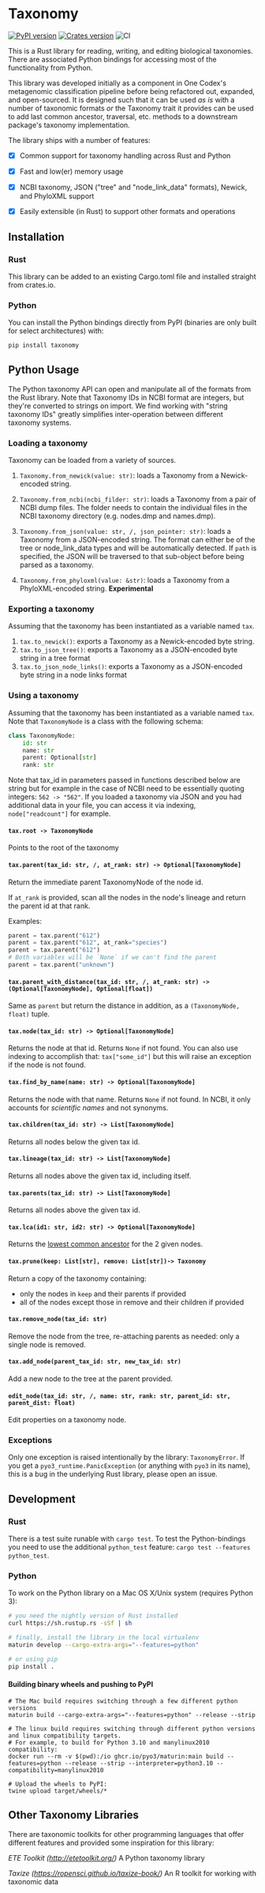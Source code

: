 # Taxonomy

[![PyPI version](https://badge.fury.io/py/taxonomy.svg)](https://pypi.org/project/taxonomy/)
[![Crates version](https://img.shields.io/crates/v/taxonomy.svg)](https://crates.io/crates/taxonomy)
![CI](https://github.com/onecodex/taxonomy/workflows/CI/badge.svg)

This is a Rust library for reading, writing, and editing biological taxonomies. There are associated Python bindings for accessing most of the functionality from Python.

This library was developed initially as a component in One Codex's metagenomic classification pipeline before being refactored out, expanded, and open-sourced. It is designed such that it can be used *as is* with a number of taxonomic formats *or* the Taxonomy trait it provides can be used to add last common ancestor, traversal, etc. methods to a downstream package's taxonomy implementation.

The library ships with a number of features:
 - [X] Common support for taxonomy handling across Rust and Python
 - [X] Fast and low(er) memory usage
 - [X] NCBI taxonomy, JSON ("tree" and "node_link_data" formats), Newick, and PhyloXML support
 - [X] Easily extensible (in Rust) to support other formats and operations


## Installation

### Rust
This library can be added to an existing Cargo.toml file and installed straight from crates.io.

### Python
You can install the Python bindings directly from PyPI (binaries are only built for select architectures) with:

```bash
pip install taxonomy
```

## Python Usage

The Python taxonomy API can open and manipulate all of the formats from the Rust library.
Note that Taxonomy IDs in NCBI format are integers, but they're converted to strings on import. We find working with "string taxonomy IDs" greatly simplifies inter-operation between different taxonomy systems.

### Loading a taxonomy

Taxonomy can be loaded from a variety of sources.

1. `Taxonomy.from_newick(value: str)`: loads a Taxonomy from a Newick-encoded string.

2. `Taxonomy.from_ncbi(ncbi_filder: str)`: loads a Taxonomy from a pair of NCBI dump files. The folder needs to contain the individual files in the NCBI taxonomy directory (e.g. nodes.dmp and names.dmp).

3. `Taxonomy.from_json(value: str, /, json_pointer: str)`: loads a Taxonomy from a JSON-encoded string. The format can either be
of the tree or node_link_data types and will be automatically detected. If `path` is specified, the JSON will be traversed to that sub-object before being parsed as a taxonomy.

4. `Taxonomy.from_phyloxml(value: &str)`: loads a Taxonomy from a PhyloXML-encoded string. **Experimental**

### Exporting a taxonomy

Assuming that the taxonomy has been instantiated as a variable named `tax`.

1. `tax.to_newick()`: exports a Taxonomy as a Newick-encoded byte string.
2. `tax.to_json_tree()`: exports a Taxonomy as a JSON-encoded byte string in a tree format
3. `tax.to_json_node_links()`: exports a Taxonomy as a JSON-encoded byte string in a node links format

### Using a taxonomy

Assuming that the taxonomy has been instantiated as a variable named `tax`. Note that `TaxonomyNode` is a class with
the following schema:

```python
class TaxonomyNode:
    id: str
    name: str
    parent: Optional[str]
    rank: str
```

Note that tax_id in parameters passed in functions described below are string but for example in the case of NCBI need
to be essentially quoting integers: `562 -> "562"`. 
If you loaded a taxonomy via JSON and you had additional data in your file, you can access it via indexing, `node["readcount"]` for example.

#### `tax.root -> TaxonomyNode`
Points to the root of the taxonomy

#### `tax.parent(tax_id: str, /, at_rank: str) -> Optional[TaxonomyNode]`
Return the immediate parent TaxonomyNode of the node id.

If `at_rank` is provided, scan all the nodes in the node's lineage and return
the parent id at that rank.

Examples:

```py
parent = tax.parent("612")
parent = tax.parent("612", at_rank="species")
parent = tax.parent("612")
# Both variables will be `None` if we can't find the parent
parent = tax.parent("unknown")
```

#### `tax.parent_with_distance(tax_id: str, /, at_rank: str) -> (Optional[TaxonomyNode], Optional[float])`
Same as `parent` but return the distance in addition, as a `(TaxonomyNode, float)` tuple.

#### `tax.node(tax_id: str) -> Optional[TaxonomyNode]`

Returns the node at that id. Returns `None` if not found.
You can also use indexing to accomplish that: `tax["some_id"]` but this will raise an exception if the node
is not found.

#### `tax.find_by_name(name: str) -> Optional[TaxonomyNode]`

Returns the node with that name. Returns `None` if not found.
In NCBI, it only accounts for *scientific names* and not synonyms.

#### `tax.children(tax_id: str) -> List[TaxonomyNode]`

Returns all nodes below the given tax id.

#### `tax.lineage(tax_id: str) -> List[TaxonomyNode]`

Returns all nodes above the given tax id, including itself.

#### `tax.parents(tax_id: str) -> List[TaxonomyNode]`

Returns all nodes above the given tax id.

#### `tax.lca(id1: str, id2: str) -> Optional[TaxonomyNode]`

Returns the [lowest common ancestor](https://en.wikipedia.org/wiki/Lowest_common_ancestor) for the 2 given nodes.

#### `tax.prune(keep: List[str], remove: List[str])-> Taxonomy`

Return a copy of the taxonomy containing:

- only the nodes in `keep` and their parents if provided
- all of the nodes except those in remove and their children if provided

#### `tax.remove_node(tax_id: str)`

Remove the node from the tree, re-attaching parents as needed: only a single node is removed.

#### `tax.add_node(parent_tax_id: str, new_tax_id: str)`

Add a new node to the tree at the parent provided.

#### `edit_node(tax_id: str, /, name: str, rank: str, parent_id: str, parent_dist: float)`

Edit properties on a taxonomy node.

### Exceptions
Only one exception is raised intentionally by the library: `TaxonomyError`.
If you get a `pyo3_runtime.PanicException` (or anything with `pyo3` in its name), this is a bug in the underlying Rust library, please open an issue.

## Development

### Rust
There is a test suite runable with `cargo test`. To test the Python-bindings you need to use the additional `python_test` feature: `cargo test --features python_test`.

### Python
To work on the Python library on a Mac OS X/Unix system (requires Python 3):
```bash
# you need the nightly version of Rust installed
curl https://sh.rustup.rs -sSf | sh

# finally, install the library in the local virtualenv
maturin develop --cargo-extra-args="--features=python"

# or using pip
pip install .
```

#### Building binary wheels and pushing to PyPI

```
# The Mac build requires switching through a few different python versions
maturin build --cargo-extra-args="--features=python" --release --strip

# The linux build requires switching through different python versions and linux compatibility targets.
# For example, to build for Python 3.10 and manylinux2010 compatibility:
docker run --rm -v $(pwd):/io ghcr.io/pyo3/maturin:main build --features=python --release --strip --interpreter=python3.10 --compatibility=manylinux2010

# Upload the wheels to PyPI:
twine upload target/wheels/*
```

## Other Taxonomy Libraries

There are taxonomic toolkits for other programming languages that offer different features and provided some inspiration for this library:

*ETE Toolkit (http://etetoolkit.org/)* A Python taxonomy library

*Taxize (https://ropensci.github.io/taxize-book/)* An R toolkit for working with taxonomic data
